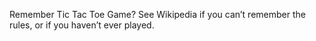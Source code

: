 Remember Tic Tac Toe Game? See Wikipedia if you can’t remember the rules, or if you haven’t ever played.
